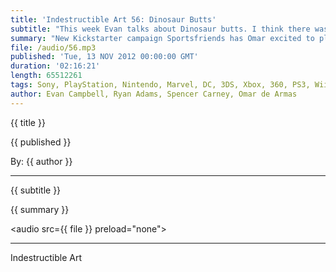 ```yaml
---
title: 'Indestructible Art 56: Dinosaur Butts'
subtitle: "This week Evan talks about Dinosaur butts. I think there was some other stuff too but, I mean, c'mon dinosaur butts. We all know why your really here."
summary: "New Kickstarter campaign Sportsfriends has Omar excited to play some awesome games the crew saw this year at Indiecade. Silicon Knights is being forced to destroy unsold games. Evan is impressed with the candor Gabe Newell shows when talking to members of 4chan. Reports of  PS4 dev units shipping out sparks discussion on the future console wars. Ryan tells us about the new Constantine book. Spencer is cautiously interested in Jeff Lemire's new Green Arrow run. New details emerge about Bendis' Uncanny Xmen. Ryan and Omar have a difference of opinion about Halo 4. Evan sinks further into Brubaker fandom, and everyone steals Omar's Picks of the Week."
file: /audio/56.mp3
published: 'Tue, 13 NOV 2012 00:00:00 GMT'
duration: '02:16:21'
length: 65512261
tags: Sony, PlayStation, Nintendo, Marvel, DC, 3DS, Xbox, 360, PS3, Wii, PSN, XBLA, Video Games, Comics, Games, Indestructible Art, Silicon Knights, Valve, 4Chan, WiiU, Sportfriends, Kickstarter, Constantine, Jeff Lemire, Green Arrow, Xmen, Brubaker, Fatale
author: Evan Campbell, Ryan Adams, Spencer Carney, Omar de Armas
---
```


<p class='postTitle'>{{ title }}</p>
<p class='postPublished'>{{ published }}</p>
<p class='postAuthor'>By: {{ author }}</p>
<hr>
{{ subtitle }}  
  
{{ summary }}  

<audio src={{ file }} preload="none"></audio>

- - -
Indestructible Art